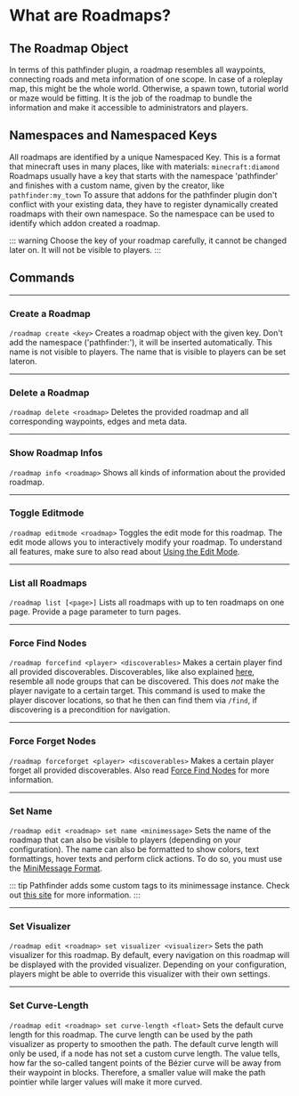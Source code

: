 # What are Roadmaps?

## The Roadmap Object

In terms of this pathfinder plugin, a roadmap resembles all waypoints, connecting roads and meta information of one
scope. In case of a roleplay map, this might be the whole world. Otherwise, a spawn town, tutorial world or maze would
be fitting.
It is the job of the roadmap to bundle the information and make it accessible to administrators and players.

## Namespaces and Namespaced Keys

All roadmaps are identified by a unique Namespaced Key. This is a format that minecraft uses in many places, like with
materials: `minecraft:diamond`
Roadmaps usually have a key that starts with the namespace 'pathfinder' and finishes with a custom name, given by the
creator, like `pathfinder:my_town`
To assure that addons for the pathfinder plugin don't conflict with your existing data, they have to register
dynamically created roadmaps with their own namespace. So the namespace can be used to identify which addon created a
roadmap.

::: warning
Choose the key of your roadmap carefully, it cannot be changed later on.
It will not be visible to players.
:::

## Commands

---

### Create a Roadmap

`/roadmap create <key>`
Creates a roadmap object with the given key. Don't add the namespace ('pathfinder:'), it will be inserted automatically.
This name is not visible to players. The name that is visible to players can be set lateron.

---

### Delete a Roadmap

`/roadmap delete <roadmap>`
Deletes the provided roadmap and all corresponding waypoints, edges and meta data.

---

### Show Roadmap Infos

`/roadmap info <roadmap>`
Shows all kinds of information about the provided roadmap.

---

### Toggle Editmode

`/roadmap editmode <roadmap>`
Toggles the edit mode for this roadmap. The edit mode allows you to interactively modify your roadmap.
To understand all features, make sure to also read about [Using the Edit Mode](#).

---

### List all Roadmaps

`/roadmap list [<page>]`
Lists all roadmaps with up to ten roadmaps on one page. Provide a page parameter to turn pages.

---

### Force Find Nodes

`/roadmap forcefind <player> <discoverables>`
Makes a certain player find all provided discoverables. Discoverables, like also explained [here](#), resemble all node
groups that can be discovered.
This does *not* make the player navigate to a certain target. This command is used to make the player discover
locations, so that he then can find them via `/find`, if discovering is a precondition for navigation.

---

### Force Forget Nodes

`/roadmap forceforget <player> <discoverables>`
Makes a certain player forget all provided discoverables. Also read [Force Find Nodes](#force-find-nodes) for more
information.

---

### Set Name

`/roadmap edit <roadmap> set name <minimessage>`
Sets the name of the roadmap that can also be visible to players (depending on your configuration).
The name can also be formatted to show colors, text formattings, hover texts and perform click actions. To do so, you
must use the [MiniMessage Format](https://docs.adventure.kyori.net/minimessage/format.html).

::: tip
Pathfinder adds some custom tags to its minimessage instance. Check out [this site]() for more information.
:::

---

### Set Visualizer

`/roadmap edit <roadmap> set visualizer <visualizer>`
Sets the path visualizer for this roadmap. By default, every navigation on this roadmap will be displayed with the
provided visualizer. Depending on your configuration, players might be able to override this visualizer with their own
settings.

---

### Set Curve-Length

`/roadmap edit <roadmap> set curve-length <float>`
Sets the default curve length for this roadmap. The curve length can be used by the path visualizer as property to
smoothen the path.
The default curve length will only be used, if a node has not set a custom curve length. The value tells, how far the
so-called tangent points of the Bézier curve will be away from their waypoint in blocks.
Therefore, a smaller value will make the path pointier while larger values will make it more curved.
